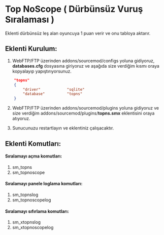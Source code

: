 # Top NoScope ( Dürbünsüz Vuruş Sıralaması )

Eklenti dürbünsüz leş alan oyuncuya 1 puan verir ve onu tabloya aktarır.

## Eklenti Kurulum:

1. WebFTP/FTP üzerinden addons/sourcemod/configs yoluna gidiyoruz, **databases.cfg** dosyasına giriyoruz ve aşağıda size verdiğim kısmı oraya kopyalayıp yapıştırıyorsunuz.
```json	
	"topns"
	{
		"driver"			"sqlite"
		"database"			"topns"
	}
```
2. WebFTP/FTP üzerinden addons/sourcemod/plugins yoluna gidiyoruz ve size verdiğim addons/sourcemod/plugins/**topns.smx** eklentisini oraya atıyoruz.

3. Sunucunuzu restartlayın ve eklentiniz çalışacaktır.

## Eklenti Komutları:

#### Sıralamayı açma komutları:
1. sm_topns
2. sm_topnoscope 

#### Sıralamayı panele loglama komutları:
1. sm_topnslog
2. sm_topnoscopelog

#### Sıralamayı sıfırlama komutları:
1. sm_xtopnslog
2. sm_xtopnoscopelog
